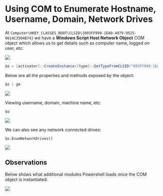 # Using COM to Enumerate Hostname, Username, Domain, Network Drives

At `Computer\HKEY_CLASSES_ROOT\CLSID\{093FF999-1EA0-4079-9525-9614C3504B74}` we have a **Windows Script Host Network Object** COM object which allows us to get details such as computer name, logged on user, etc:

![](../../.gitbook/assets/annotation-2019-06-18-222057.png)

```csharp
$o = [activator]::CreateInstance([type]::GetTypeFromCLSID("093FF999-1EA0-4079-9525-9614C3504B74"))
```

Below are all the properties and methods exposed by the object:

```csharp
$o | gm
```

![](../../.gitbook/assets/annotation-2019-06-18-221846.png)

Viewing username, domain, machine name, etc:

```text
$o
```

![](../../.gitbook/assets/annotation-2019-06-18-221927.png)

We can also see any network connected drives:

```text
$o.EnumNetworkDrives()
```

![](../../.gitbook/assets/annotation-2019-06-18-221949.png)

## Observations

Below shows what additional modules Powershell loads once the COM object is instantiated:

![](../../.gitbook/assets/loaded-dlls.gif)

